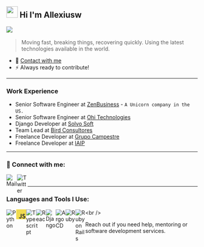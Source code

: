 ## <img src="https://i.imgur.com/lsizgGl.gif" width="30px" height="30px"> Hi I'm Allexiusw

![](https://komarev.com/ghpvc/?username=allexiusw&color=blue&style=plastic)

> Moving fast, breaking things, recovering quickly. Using the latest technologies available in the world.


- 📱 [Contact with me](https://www.linkedin.com/in/allexiusw/)
- ⚡ Always ready to contribute!

---
### Work Experience
- Senior Software Engineer at [ZenBusiness](https://www.zenbusiness.com/) - `A Unicorn company in the US.`
- Senior Software Engineer at [Ohi Technologies](https://ohi.com/)
- Django Developer at [Solvo Soft](https://solvosoft.com/en/)
- Team Lead at [Bird Consultores](https://bird.com.sv/web/)
- Freelance Developer at [Grupo Campestre](http://www.pollocampestre.com/)
- Freelance Developer at [IAIP](https://www.transparencia.gob.sv/)

---
### 🔗 Connect with me:

<a href="mailto:william.al1379@gmail.com"><img align="left" alt="Mail" width="28px" src="https://ssl.gstatic.com/ui/v1/icons/mail/rfr/gmail.ico" /></a>
<a href="https://twitter.com/allexiusw"><img align="left" alt="Twitter" width="28px" src="https://abs.twimg.com/responsive-web/client-web/icon-ios.b1fc7275.png" /></a>
</br>

---
### Languages and Tools I Use:

[<img align="left" alt="Python" width="26px" src="https://www.python.org/static/favicon.ico" />](https://python.org)
[<img align="left" alt="JavaScript" width="26px" src="https://raw.githubusercontent.com/github/explore/80688e429a7d4ef2fca1e82350fe8e3517d3494d/topics/javascript/javascript.png" />](https://developer.mozilla.org/en/docs/Web/JavaScript)
[<img align="left" alt="Typescript" width="26px" src="https://www.typescriptlang.org/favicon-32x32.png?v=8944a05a8b601855de116c8a56d3b3ae" />](https://typescriptlang.org)
[<img align="left" alt="React" width="26px" src="https://reactjs.org/favicon.ico" />](https://reactjs.org/)
[<img align="left" alt="Django" width="26px" src="https://user-images.githubusercontent.com/1195551/213902145-0ae051bf-e530-485f-8bd0-ebb868866639.png" />](https://www.djangoproject.com/)
[<img align="left" alt="ArgoCD" width="26px" src="https://aperogeek.fr/wp-content/uploads/2020/07/argo-wheel.23b3ad84-598x1024.png" />](https://argo-cd.readthedocs.io/en/stable/)
[<img align="left" alt="Ruby" width="26px" src="https://cdn-icons-png.flaticon.com/512/919/919842.png" />](https://www.ruby-lang.org/en/)
[<img align="left" alt="Ruby on Rails" width="26px" src="https://www.adrenalina.es/wp-content/uploads/2020/04/desarrollador-ruby-on-rails.png" />]([https://argo-cd.readthedocs.io/en/stable/](https://rubyonrails.org/))  
<br />  


Reach out if you need help, mentoring or software development services.
